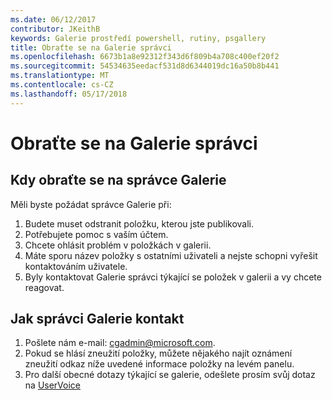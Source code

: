 ```yaml
---
ms.date: 06/12/2017
contributor: JKeithB
keywords: Galerie prostředí powershell, rutiny, psgallery
title: Obraťte se na Galerie správci
ms.openlocfilehash: 6673b1a8e92312f343d6f809b4a708c400ef20f2
ms.sourcegitcommit: 54534635eedacf531d8d6344019dc16a50b8b441
ms.translationtype: MT
ms.contentlocale: cs-CZ
ms.lasthandoff: 05/17/2018
---
```

# <a name="contact-gallery-administrators"></a>Obraťte se na Galerie správci

## <a name="when-to-contact-gallery-administrators"></a>Kdy obraťte se na správce Galerie

Měli byste požádat správce Galerie při:

1. Budete muset odstranit položku, kterou jste publikovali.
2. Potřebujete pomoc s vaším účtem.
3. Chcete ohlásit problém v položkách v galerii.
4. Máte sporu název položky s ostatními uživateli a nejste schopni vyřešit kontaktováním uživatele.
5. Byly kontaktovat Galerie správci týkající se položek v galerii a vy chcete reagovat.

## <a name="how-to-contact-gallery-administrators"></a>Jak správci Galerie kontakt

1. Pošlete nám e-mail: cgadmin@microsoft.com.
2. Pokud se hlásí zneužití položky, můžete nějakého najít oznámení zneužití odkaz níže uvedené informace položky na levém panelu.
3. Pro další obecné dotazy týkající se galerie, odešlete prosím svůj dotaz na [UserVoice](http://windowsserver.uservoice.com/forums/301869-powershell)